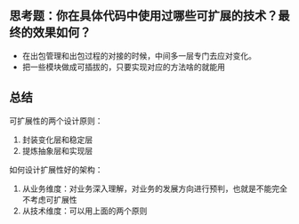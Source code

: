 
## 思考题：你在具体代码中使用过哪些可扩展的技术？最终的效果如何？

- 在出包管理和出包过程的对接的时候，中间多一层专门去应对变化。
- 把一些模块做成可插拔的，只要实现对应的方法啥的就能用


## 总结

可扩展性的两个设计原则：
1. 封装变化层和稳定层
2. 提炼抽象层和实现层


如何设计扩展性好的架构：
1. 从业务维度：对业务深入理解，对业务的发展方向进行预判，也就是不能完全不考虑可扩展性
2. 从技术维度：可以用上面的两个原则
